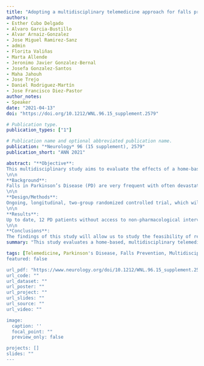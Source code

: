 ```yaml
---
title: "Adopting a multidisciplinary telemedicine approach for falls prevention in Parkinson’s disease (2579)"
authors:
- Esther Cubo Delgado
- Alvaro Garcia-Bustillo
- Alvar Arnaiz-Gonzalez
- Jose Miguel Ramirez-Sanz
- admin
- Florita Valiñas
- Marta Allende
- Jeronimo Javier Gonzalez-Bernal
- Josefa Gonzalez-Santos
- Maha Jahouh
- Jose Trejo
- Daniel Rodriguez-Martín
- Jose Francisco Diez-Pastor
author_notes: 
- Speaker
date: "2021-04-13"
doi: "https://doi.org/10.1212/WNL.96.15_supplement.2579"

# Publication type.
publication_types: ["1"]

# Publication name and optional abbreviated publication name.
publication: "*Neurology* 96 (15 supplement), 2579"
publication_short: "ANN 2021"

abstract: "**Objective**:
This multidisciplinary study aims to evaluate the effects of a home-based intervention programme delivered by a multidisciplinary health team using telemedicine, and wearable sensors to reduce the incidence of falls in PD
\n\n
**Background**:
Falls in Parkinson’s Disease (PD) are very frequent with often devastating consequences, increasing comorbidity, mortality, decreased quality of life (QoL), and increased socio-health costs. Healthcare services for chronically ill patients, including PD patients, have been compromised during the COVID-19 pandemic, owing to limited access to multidisciplinary care.
\n\n
**Design/Methods**:
Ongoing, longitudinal, two-group randomized controlled trial, which will be including 38, non-demented patients with idiopathic PD, high risk of falling and restricted access to multidisciplinary care. Multidisciplinary telemedicine visits including neurologists, nurses, occupathional therapists and psychologists in addition to wearable sensors (study group) will be compared to in-office visits best medical practice (control group). Falls reduction, PDQ-39, motor (MDS-UPDRS) and non-motor symptoms (NMSS) severity and balance impairment will be compared.
\n\n
**Results**:
Up to date, 12 PD patients without access to non-pharmacological interventions with a mean age 69.0 ± 7.4,50% males, median Hoehn Yhar of 2.0, were included (6 patients in the telemedicine group, 6 patients in the control group). At baseline, patients had a mean MDS-UPDRS-III 45.3 ± 6.4, NMSS score 73.5 ± 6.7, PDQ-39 52.8 ± 23.4, 2.5 ± 0.7 falls in the past 6 months, and abnormal balance (Cognitive-TUG). Comparison of control vs. study groups outcomes and multivariate analyses will be performed.
\n\n
**Conclusions**:
The findings of this study will allow us to study the feasibility of remote health care to prevent falls in patients with PD, to provide direction for health and lifestyle interventions, allowing equity in the distribution and access to specialized, multidisciplinary health care. The current findings will be specially relevant in the context of Covid-19 pandemic and the unusual situation of inaccessibility of in-person health services."
summary: "This study evaluates a home-based, multidisciplinary telemedicine intervention using wearable sensors to reduce falls in Parkinson’s disease patients during the COVID-19 pandemic. Preliminary results compare telemedicine with standard in-office care, focusing on feasibility and patient outcomes."

tags: [Telemedicine, Parkinson's Disease, Falls Prevention, Multidisciplinary Care, Wearable Sensors]
featured: false

url_pdf: "https://www.neurology.org/doi/10.1212/WNL.96.15_supplement.2579"
url_code: ""
url_dataset: ""
url_poster: ""
url_project: ""
url_slides: ""
url_source: ""
url_video: ""

image:
  caption: ''
  focal_point: ""
  preview_only: false

projects: []
slides: ""
---
```

